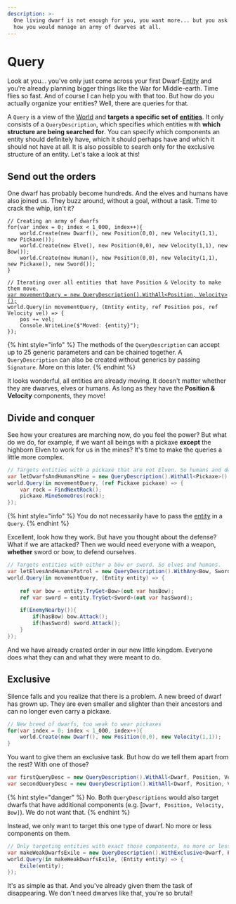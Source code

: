 ```yaml
---
description: >-
  One living dwarf is not enough for you, you want more... but you ask yourself
  how you would manage an army of dwarves at all.
---
```


# Query

Look at you... you've only just come across your first Dwarf-[Entity](entity.md) and you're already planning bigger things like the War for Middle-earth. Time flies so fast. And of course I can help you with that too. But how do you actually organize your entities? Well, there are queries for that.

A `Query` is a view of the [World](world.md) and **targets a specific set of** [**entities**](entity.md). It only consists of a `QueryDescription`, which specifies which entities with **which structure are being searched for**. You can specify which components an entity should definitely have, which it should perhaps have and which it should not have at all. It is also possible to search only for the exclusive structure of an entity. Let's take a look at this!

## Send out the orders

One dwarf has probably become hundreds. And the elves and humans have also joined us. They buzz around, without a goal, without a task. Time to crack the whip, isn't it?

<pre class="language-csharp"><code class="lang-csharp">// Creating an army of dwarfs
for(var index = 0; index &#x3C; 1_000, index++){
    world.Create(new Dwarf(), new Position(0,0), new Velocity(1,1), new Pickaxe());
    world.Create(new Elve(), new Position(0,0), new Velocity(1,1), new Bow());
    world.Create(new Human(), new Position(0,0), new Velocity(1,1), new Pickaxe(), new Sword());
}

// Iterating over all entities that have Position &#x26; Velocity to make them move. 
<a data-footnote-ref href="#user-content-fn-1">var movementQuery = new QueryDescription().WithAll&#x3C;Position, Velocity>();</a>
world.Query(in movementQuery, (Entity entity, ref Position pos, ref Velocity vel) => {
    pos += vel;
    Console.WriteLine($"Moved: {entity}");
});
</code></pre>

{% hint style="info" %}
The methods of the `QueryDescription` can accept up to 25 generic parameters and can be chained together. A `QueryDescription` can also be created without generics by passing `Signature`. More on this later.
{% endhint %}

It looks wonderful, all entities are already moving. It doesn't matter whether they are dwarves, elves or humans. As long as they have the **Position & Velocity** components, they move!

## Divide and conquer

See how your creatures are marching now, do you feel the power? But what do we do, for example, if we want all beings with a pickaxe **except** the highborn Elven to work for us in the mines? It's time to make the queries a little more complex.

```csharp
// Targets entities with a pickaxe that are not Elven. So humans and dwarves.
var letDwarfsAndHumansMine = new QueryDescription().WithAll<Pickaxe>().None<Elve>();
world.Query(in movementQuery, (ref Pickaxe pickaxe) => {
    var rock = FindNextRock();
    pickaxe.MineSomeOres(rock);
});
```

{% hint style="info" %}
You do not necessarily have to pass the [entity](entity.md) in a `Query`.
{% endhint %}

Excellent, look how they work. But have you thought about the defense? What if we are attacked? Then we would need everyone with a weapon, **whether** sword or bow, to defend ourselves.

```csharp
// Targets entities with either a bow or sword. So elves and humans. 
var letElvesAndHumansPatrol = new QueryDescription().WithAny<Bow, Sword>();
world.Query(in movementQuery, (Entity entity) => {
    
    ref var bow = entity.TryGet<Bow>(out var hasBow);
    ref var sword = entity.TryGet<Sword>(out var hasSword);

    if(EnemyNearby()){
        if(hasBow) bow.Attack();
        if(hasSword) sword.Attack();
    }
});
```

And we have already created order in our new little kingdom. Everyone does what they can and what they were meant to do.

## Exclusive

Silence falls and you realize that there is a problem. A new breed of dwarf has grown up. They are even smaller and slighter than their ancestors and can no longer even carry a pickaxe.&#x20;

```csharp
// New breed of dwarfs, too weak to wear pickaxes
for(var index = 0; index < 1_000, index++){
    world.Create(new Dwarf(), new Position(0,0), new Velocity(1,1));
}
```

You want to give them an exclusive task. But how do we tell them apart from the rest? With one of those?

```csharp
var firstQueryDesc = new QueryDescription().WithAll<Dwarf, Position, Velocity>();
var secondQueryDesc = new QueryDescription().WithAll<Dwarf, Position, Velocity>().None<Pickaxe>();
```

{% hint style="danger" %}
No. Both `QueryDescriptions` would also target dwarfs that have additional components (e.g. \[`Dwarf, Position, Velocity, Bow]`). We do not want that.
{% endhint %}

Instead, we only want to target this one type of dwarf. No more or less components on them.

```csharp
// Only targeting entities with exact those components, no more or less.
var makeWeakDwarfsExile = new QueryDescription().WithExclusive<Dwarf, Position, Velocity>();
world.Query(in makeWeakDwarfsExile, (Entity entity) => {
    Exile(entity);
});
```

It's as simple as that. And you've already given them the task of disappearing. We don't need dwarves like that, you're so brutal!

[^1]: This is also possible, but it would be better if the `QueryDescription` was not created before each query, but only once.
